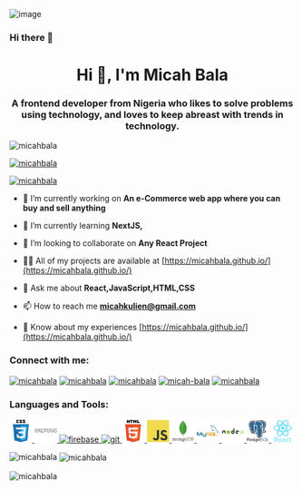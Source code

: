 ![image](https://github.com/MicahBala/micahbala/assets/35384160/dbf459ee-618d-4891-8a50-af11c165e609)
### Hi there 👋

<h1 align="center">Hi 👋, I'm Micah Bala</h1>
<h3 align="center">A frontend developer from Nigeria who likes to solve problems using technology, and loves to keep abreast with trends in technology.</h3>

<p align="left"> <img src="https://komarev.com/ghpvc/?username=micahbala&label=Profile%20views&color=0e75b6&style=flat" alt="micahbala" /> </p>

<p align="left"> <a href="https://github.com/ryo-ma/github-profile-trophy"><img src="https://github-profile-trophy.vercel.app/?username=micahbala" alt="micahbala" /></a> </p>

<p align="left"> <a href="https://twitter.com/micahbala" target="blank"><img src="https://img.shields.io/twitter/follow/micahbala?logo=twitter&style=for-the-badge" alt="micahbala" /></a> </p>

- 🔭 I’m currently working on **An e-Commerce web app where you can buy and sell anything**

- 🌱 I’m currently learning **NextJS,**
  
- 👯 I’m looking to collaborate on **Any React Project**

- 👨‍💻 All of my projects are available at [https://micahbala.github.io/](https://micahbala.github.io/)

- 💬 Ask me about **React,JavaScript,HTML,CSS**

- 📫 How to reach me **micahkulien@gmail.com**

- 📄 Know about my experiences [https://micahbala.github.io/](https://micahbala.github.io/)

<h3 align="left">Connect with me:</h3>
<p align="left">
<a href="https://dev.to/micahbala" target="blank"><img align="center" src="https://raw.githubusercontent.com/rahuldkjain/github-profile-readme-generator/master/src/images/icons/Social/devto.svg" alt="micahbala" height="30" width="40" /></a>
<a href="https://twitter.com/micahbala" target="blank"><img align="center" src="https://raw.githubusercontent.com/rahuldkjain/github-profile-readme-generator/master/src/images/icons/Social/twitter.svg" alt="micahbala" height="30" width="40" /></a>
<a href="https://linkedin.com/in/micahbala" target="blank"><img align="center" src="https://raw.githubusercontent.com/rahuldkjain/github-profile-readme-generator/master/src/images/icons/Social/linked-in-alt.svg" alt="micahbala" height="30" width="40" /></a>
<a href="https://stackoverflow.com/users/micah-bala" target="blank"><img align="center" src="https://raw.githubusercontent.com/rahuldkjain/github-profile-readme-generator/master/src/images/icons/Social/stack-overflow.svg" alt="micah-bala" height="30" width="40" /></a>
<a href="https://fb.com/micahbala" target="blank"><img align="center" src="https://raw.githubusercontent.com/rahuldkjain/github-profile-readme-generator/master/src/images/icons/Social/facebook.svg" alt="micahbala" height="30" width="40" /></a>
</p>

<h3 align="left">Languages and Tools:</h3>
<p align="left"> <a href="https://www.w3schools.com/css/" target="_blank" rel="noreferrer"> <img src="https://raw.githubusercontent.com/devicons/devicon/master/icons/css3/css3-original-wordmark.svg" alt="css3" width="40" height="40"/> </a> <a href="https://expressjs.com" target="_blank" rel="noreferrer"> <img src="https://raw.githubusercontent.com/devicons/devicon/master/icons/express/express-original-wordmark.svg" alt="express" width="40" height="40"/> </a> <a href="https://firebase.google.com/" target="_blank" rel="noreferrer"> <img src="https://www.vectorlogo.zone/logos/firebase/firebase-icon.svg" alt="firebase" width="40" height="40"/> </a> <a href="https://git-scm.com/" target="_blank" rel="noreferrer"> <img src="https://www.vectorlogo.zone/logos/git-scm/git-scm-icon.svg" alt="git" width="40" height="40"/> </a> <a href="https://www.w3.org/html/" target="_blank" rel="noreferrer"> <img src="https://raw.githubusercontent.com/devicons/devicon/master/icons/html5/html5-original-wordmark.svg" alt="html5" width="40" height="40"/> </a> <a href="https://developer.mozilla.org/en-US/docs/Web/JavaScript" target="_blank" rel="noreferrer"> <img src="https://raw.githubusercontent.com/devicons/devicon/master/icons/javascript/javascript-original.svg" alt="javascript" width="40" height="40"/> </a> <a href="https://www.mongodb.com/" target="_blank" rel="noreferrer"> <img src="https://raw.githubusercontent.com/devicons/devicon/master/icons/mongodb/mongodb-original-wordmark.svg" alt="mongodb" width="40" height="40"/> </a> <a href="https://www.mysql.com/" target="_blank" rel="noreferrer"> <img src="https://raw.githubusercontent.com/devicons/devicon/master/icons/mysql/mysql-original-wordmark.svg" alt="mysql" width="40" height="40"/> </a> <a href="https://nodejs.org" target="_blank" rel="noreferrer"> <img src="https://raw.githubusercontent.com/devicons/devicon/master/icons/nodejs/nodejs-original-wordmark.svg" alt="nodejs" width="40" height="40"/> </a> <a href="https://www.postgresql.org" target="_blank" rel="noreferrer"> <img src="https://raw.githubusercontent.com/devicons/devicon/master/icons/postgresql/postgresql-original-wordmark.svg" alt="postgresql" width="40" height="40"/> </a> <a href="https://reactjs.org/" target="_blank" rel="noreferrer"> <img src="https://raw.githubusercontent.com/devicons/devicon/master/icons/react/react-original-wordmark.svg" alt="react" width="40" height="40"/> </a> </p>

<p><img align="left" src="https://github-readme-stats.vercel.app/api/top-langs?username=micahbala&show_icons=true&locale=en&layout=compact" alt="micahbala" /></p>

<p>&nbsp;<img align="center" src="https://github-readme-stats.vercel.app/api?username=micahbala&show_icons=true&locale=en" alt="micahbala" /></p>

<p><img align="center" src="https://github-readme-streak-stats.herokuapp.com/?user=micahbala&" alt="micahbala" /></p>
